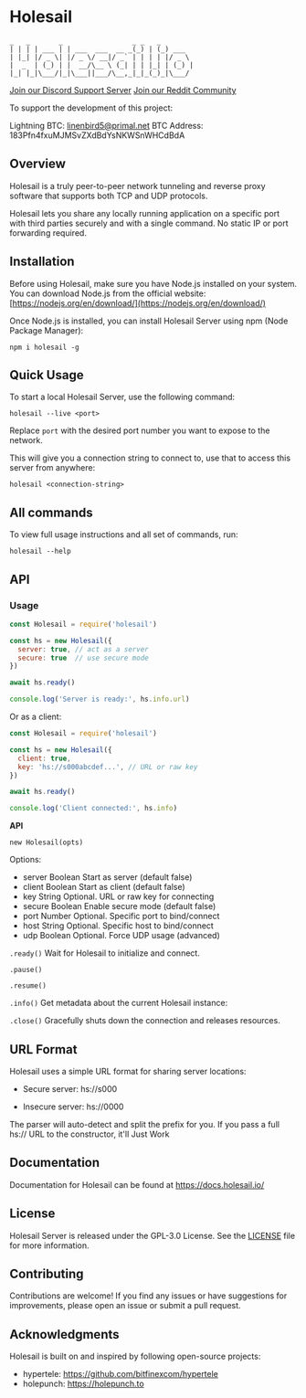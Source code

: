  # Holesail
 ```
 _   _       _                 _ _   _       
| | | | ___ | | ___  ___  __ _(_) | (_) ___  
| |_| |/ _ \| |/ _ \/ __|/ _` | | | | |/ _ \ 
|  _  | (_) | |  __/\__ \ (_| | | |_| | (_) |
|_| |_|\___/|_|\___||___/\__,_|_|_(_)_|\___/ 
 ```

[Join our Discord Support Server](https://discord.gg/TQVacE7Vnj) [Join our Reddit Community](https://www.reddit.com/r/holesail/)

To support the development of this project:

Lightning BTC: linenbird5@primal.net
BTC Address: 183Pfn4fxuMJMSvZXdBdYsNKWSnWHCdBdA

## Overview

Holesail is a truly peer-to-peer network tunneling and reverse proxy software that supports both TCP and UDP protocols.

Holesail lets you share any locally running application on a specific port with third parties securely and with a single command. No static IP or port forwarding required.


## Installation

Before using Holesail, make sure you have Node.js installed on your system. You can download Node.js from the official website: [https://nodejs.org/en/download/](https://nodejs.org/en/download/)

Once Node.js is installed, you can install Holesail Server using npm (Node Package Manager):

```
npm i holesail -g
```

## Quick Usage

To start a local Holesail Server, use the following command:

```
holesail --live <port>
```
Replace `port` with the desired port number you want to expose to the network.

This will give you a connection string to connect to, use that to access this server from anywhere:

```
holesail <connection-string> 
```

## All commands

To view full usage instructions and all set of commands, run:
```
holesail --help
```
## API

### Usage

```js
const Holesail = require('holesail')

const hs = new Holesail({
  server: true, // act as a server
  secure: true  // use secure mode
})

await hs.ready()

console.log('Server is ready:', hs.info.url)

```

Or as a client:

```js
const Holesail = require('holesail')

const hs = new Holesail({
  client: true,
  key: 'hs://s000abcdef...', // URL or raw key
})

await hs.ready()

console.log('Client connected:', hs.info)

```

**API**

`new Holesail(opts)`

Options:

- server	Boolean	Start as server (default false)
- client	Boolean	Start as client (default false)
- key	String	Optional. URL or raw key for connecting
- secure	Boolean	Enable secure mode (default false)
- port	Number	Optional. Specific port to bind/connect
- host	String	Optional. Specific host to bind/connect
- udp	Boolean	Optional. Force UDP usage (advanced)

`.ready()`
Wait for Holesail to initialize and connect.

`.pause()`

`.resume()`

`.info()`
Get metadata about the current Holesail instance:

`.close()`
Gracefully shuts down the connection and releases resources.

## URL Format

Holesail uses a simple URL format for sharing server locations:

- Secure server: hs://s000<key>

- Insecure server: hs://0000<key>

The parser will auto-detect and split the prefix for you.
If you pass a full hs:// URL to the constructor, it'll Just Work

## Documentation

Documentation for Holesail can be found at https://docs.holesail.io/

## License

Holesail Server is released under the GPL-3.0 License. See the [LICENSE](https://www.gnu.org/licenses/gpl-3.0.en.html) file for more information.

## Contributing

Contributions are welcome! If you find any issues or have suggestions for improvements, please open an issue or submit a pull request.

## Acknowledgments

Holesail is built on and inspired by following open-source projects:

- hypertele: https://github.com/bitfinexcom/hypertele
- holepunch: https://holepunch.to
